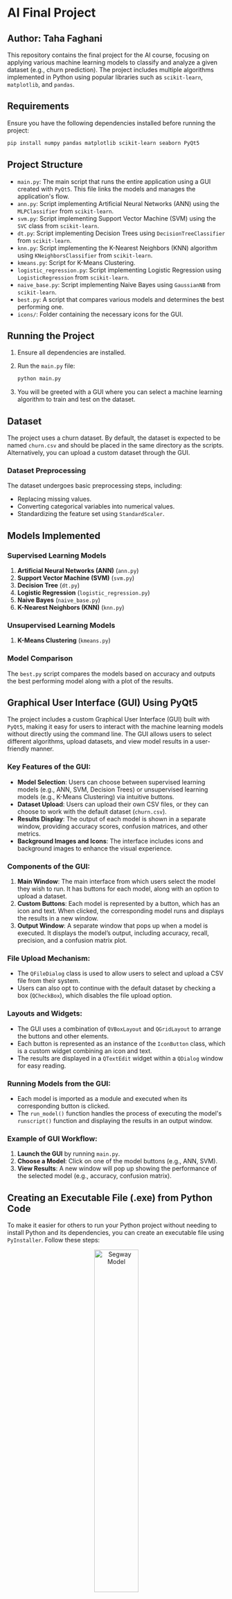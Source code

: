 
# AI Final Project

## Author: Taha Faghani 

This repository contains the final project for the AI course, focusing on applying various machine learning models to classify and analyze a given dataset (e.g., churn prediction). The project includes multiple algorithms implemented in Python using popular libraries such as `scikit-learn`, `matplotlib`, and `pandas`.

## Requirements

Ensure you have the following dependencies installed before running the project:

```bash
pip install numpy pandas matplotlib scikit-learn seaborn PyQt5
```

## Project Structure

- `main.py`: The main script that runs the entire application using a GUI created with `PyQt5`. This file links the models and manages the application's flow.
- `ann.py`: Script implementing Artificial Neural Networks (ANN) using the `MLPClassifier` from `scikit-learn`.
- `svm.py`: Script implementing Support Vector Machine (SVM) using the `SVC` class from `scikit-learn`.
- `dt.py`: Script implementing Decision Trees using `DecisionTreeClassifier` from `scikit-learn`.
- `knn.py`: Script implementing the K-Nearest Neighbors (KNN) algorithm using `KNeighborsClassifier` from `scikit-learn`.
- `kmeans.py`: Script for K-Means Clustering.
- `logistic_regression.py`: Script implementing Logistic Regression using `LogisticRegression` from `scikit-learn`.
- `naive_base.py`: Script implementing Naive Bayes using `GaussianNB` from `scikit-learn`.
- `best.py`: A script that compares various models and determines the best performing one.
- `icons/`: Folder containing the necessary icons for the GUI.

## Running the Project

1. Ensure all dependencies are installed.
2. Run the `main.py` file:

   ```bash
   python main.py
   ```

3. You will be greeted with a GUI where you can select a machine learning algorithm to train and test on the dataset.

## Dataset

The project uses a churn dataset. By default, the dataset is expected to be named `churn.csv` and should be placed in the same directory as the scripts. Alternatively, you can upload a custom dataset through the GUI.

### Dataset Preprocessing

The dataset undergoes basic preprocessing steps, including:
- Replacing missing values.
- Converting categorical variables into numerical values.
- Standardizing the feature set using `StandardScaler`.

## Models Implemented

### Supervised Learning Models

1. **Artificial Neural Networks (ANN)** (`ann.py`)
2. **Support Vector Machine (SVM)** (`svm.py`)
3. **Decision Tree** (`dt.py`)
4. **Logistic Regression** (`logistic_regression.py`)
5. **Naive Bayes** (`naive_base.py`)
6. **K-Nearest Neighbors (KNN)** (`knn.py`)

### Unsupervised Learning Models

1. **K-Means Clustering** (`kmeans.py`)

### Model Comparison

The `best.py` script compares the models based on accuracy and outputs the best performing model along with a plot of the results.

## Graphical User Interface (GUI) Using PyQt5

The project includes a custom Graphical User Interface (GUI) built with `PyQt5`, making it easy for users to interact with the machine learning models without directly using the command line. The GUI allows users to select different algorithms, upload datasets, and view model results in a user-friendly manner.

### Key Features of the GUI:

- **Model Selection**: Users can choose between supervised learning models (e.g., ANN, SVM, Decision Trees) or unsupervised learning models (e.g., K-Means Clustering) via intuitive buttons.
- **Dataset Upload**: Users can upload their own CSV files, or they can choose to work with the default dataset (`churn.csv`).
- **Results Display**: The output of each model is shown in a separate window, providing accuracy scores, confusion matrices, and other metrics.
- **Background Images and Icons**: The interface includes icons and background images to enhance the visual experience.
  
### Components of the GUI:

1. **Main Window**: The main interface from which users select the model they wish to run. It has buttons for each model, along with an option to upload a dataset.
2. **Custom Buttons**: Each model is represented by a button, which has an icon and text. When clicked, the corresponding model runs and displays the results in a new window.
3. **Output Window**: A separate window that pops up when a model is executed. It displays the model’s output, including accuracy, recall, precision, and a confusion matrix plot.

### File Upload Mechanism:

- The `QFileDialog` class is used to allow users to select and upload a CSV file from their system.
- Users can also opt to continue with the default dataset by checking a box (`QCheckBox`), which disables the file upload option.

### Layouts and Widgets:

- The GUI uses a combination of `QVBoxLayout` and `QGridLayout` to arrange the buttons and other elements. 
- Each button is represented as an instance of the `IconButton` class, which is a custom widget combining an icon and text.
- The results are displayed in a `QTextEdit` widget within a `QDialog` window for easy reading.

### Running Models from the GUI:

- Each model is imported as a module and executed when its corresponding button is clicked.
- The `run_model()` function handles the process of executing the model's `runscript()` function and displaying the results in an output window.

### Example of GUI Workflow:

1. **Launch the GUI** by running `main.py`.
2. **Choose a Model**: Click on one of the model buttons (e.g., ANN, SVM).
3. **View Results**: A new window will pop up showing the performance of the selected model (e.g., accuracy, confusion matrix).

## Creating an Executable File (.exe) from Python Code

To make it easier for others to run your Python project without needing to install Python and its dependencies, you can create an executable file using `PyInstaller`. Follow these steps:

<p align="center">
  <img src="https://github.com/tahafaghani/Mini-Segway/blob/main/ROBOT.jpg" width="45%" alt="Segway Model"/>
</p>

### Step 1: Install PyInstaller

If you haven't already installed `PyInstaller`, you can do so by running:

```bash
pip install pyinstaller
```

### Step 2: Generate the Executable

Once `PyInstaller` is installed, navigate to the directory where your `main.py` file is located. Then, use the following command to create a standalone `.exe` file:

```bash
pyinstaller --onefile --windowed main.py
```

Explanation of the options:
- `--onefile`: Combines everything into a single executable file.
- `--windowed`: Ensures that no terminal window is opened (useful for GUI applications).

### Step 3: Locate the Executable

After running the command, you will find the executable in the `dist/` folder inside your project directory. You can share this `.exe` file with others, and they will be able to run the program without needing to install Python or any additional dependencies.

#### Example

```bash
dist/
├── main.exe
```

## License

This project is open source and free to use under the MIT License.
